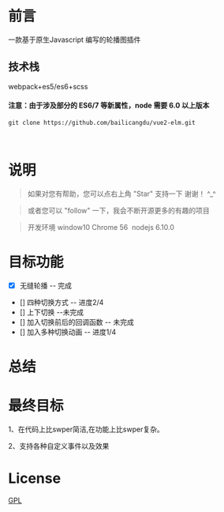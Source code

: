 # 前言

一款基于原生Javascript 编写的轮播图插件

## 技术栈

webpack+es5/es6+scss





#### 注意：由于涉及部分的 ES6/7 等新属性，node 需要 6.0 以上版本 


```
git clone https://github.com/bailicangdu/vue2-elm.git  



```



# 说明

>  如果对您有帮助，您可以点右上角 "Star" 支持一下 谢谢！ ^_^

>  或者您可以 "follow" 一下，我会不断开源更多的有趣的项目

>  开发环境 window10  Chrome 56  nodejs 6.10.0








# 目标功能
- [x] 无缝轮播 -- 完成
- [] 四种切换方式 -- 进度2/4
- [] 上下切换 --未完成
- [] 加入切换前后的回调函数 -- 未完成
- [] 加入多种切换动画 -- 进度1/4




# 总结

  




# 最终目标
1、在代码上比swper简洁,在功能上比swper复杂。
	
2、支持各种自定义事件以及效果 








# License

[GPL](https://github.com/bailicangdu/vue2-elm/blob/master/COPYING)
